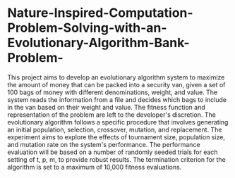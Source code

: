 # Nature-Inspired-Computation-Problem-Solving-with-an-Evolutionary-Algorithm-Bank-Problem-

This project aims to develop an evolutionary algorithm system to maximize the amount of money that can be packed into a security van, given a set of 100 bags of money with different denominations, weight, and value. The system reads the information from a file and decides which bags to include in the van based on their weight and value. The fitness function and representation of the problem are left to the developer's discretion. The evolutionary algorithm follows a specific procedure that involves generating an initial population, selection, crossover, mutation, and replacement. The experiment aims to explore the effects of tournament size, population size, and mutation rate on the system's performance. The performance evaluation will be based on a number of randomly seeded trials for each setting of t, p, m, to provide robust results. The termination criterion for the algorithm is set to a maximum of 10,000 fitness evaluations.
